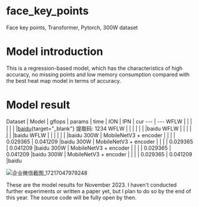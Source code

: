 # face_key_points
Face key points, Transformer, Pytorch, 300W dataset

# Model introduction

This is a regression-based model, which has the characteristics of high accuracy, no missing points and low memory consumption compared with the best heat map model in terms of accuracy.


# Model result

Dataset | Model | gflops | params | time | ION | IPN | cur
--- | ---
WFLW |                       |   |   |   |          |          |[baidu](https://pan.baidu.com/s/1KhODUpYAOIW5OCkyj2SSUw){target="_blank"}  提取码: 1234
WFLW |                       |   |   |   |          |          |baidu
WFLW |                       |   |   |   |          |          |baidu
WFLW |                       |   |   |   |          |          |baidu
300W | MobileNetV3 + encoder |   |   |   | 0.029365 | 0.041209 |baidu
300W | MobileNetV3 + encoder |   |   |   | 0.029365 | 0.041209 |baidu
300W | MobileNetV3 + encoder |   |   |   | 0.029365 | 0.041209 |baidu
300W | MobileNetV3 + encoder |   |   |   | 0.029365 | 0.041209 |baidu

![企业微信截图_17217047979248](https://github.com/user-attachments/assets/66a223a1-cb73-45b2-b084-f8188234db6b)

These are the model results for November 2023. I haven't conducted further experiments or written a paper yet, but I plan to do so by the end of this year.
The source code will be fully open by then.



